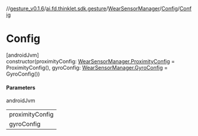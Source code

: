 //[gesture_v0.1.6](../../../../index.md)/[ai.fd.thinklet.sdk.gesture](../../index.md)/[WearSensorManager](../index.md)/[Config](index.md)/[Config](-config.md)

# Config

[androidJvm]\
constructor(proximityConfig: [WearSensorManager.ProximityConfig](../-proximity-config/index.md) = ProximityConfig(), gyroConfig: [WearSensorManager.GyroConfig](../-gyro-config/index.md) = GyroConfig())

#### Parameters

androidJvm

| |
|---|
| proximityConfig |
| gyroConfig |
